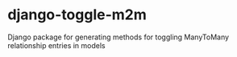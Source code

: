 # django-toggle-m2m
Django package for generating methods for toggling ManyToMany relationship entries in models
